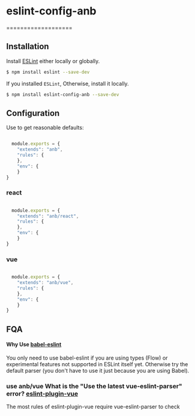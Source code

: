 # eslint-config-anb

===================

## Installation

Install [ESLint](https://www.github.com/eslint/eslint) either locally or globally.

```sh
$ npm install eslint --save-dev
```

If you installed `ESLint`, Otherwise, install it locally.

```sh
$ npm install eslint-config-anb --save-dev
```

## Configuration

Use to get reasonable defaults:

```js

  module.exports = {
    "extends": "anb",
    "rules": {
    },
    "env": {
    }
}

```

### react

```js

  module.exports = {
    "extends": "anb/react",
    "rules": {
    },
    "env": {
    }
}

```

### vue

```js

  module.exports = {
    "extends": "anb/vue",
    "rules": {
    },
    "env": {
    }
}

```

## FQA

#### Why Use [babel-eslint](https://www.npmjs.com/package/babel-eslint)

You only need to use babel-eslint if you are using types (Flow) or experimental features not supported in ESLint itself yet. Otherwise try the default parser (you don't have to use it just because you are using Babel).

### use anb/vue What is the "Use the latest vue-eslint-parser" error? [eslint-plugin-vue](https://www.npmjs.com/package/eslint-plugin-vue)

The most rules of eslint-plugin-vue require vue-eslint-parser to check <template> ASTs.

Make sure you have one of the following settings in your .eslintrc*:

"extends": ["plugin:vue/recommended"]
"extends": ["plugin:vue/base"]
If you already use other parser (e.g. "parser": "babel-eslint"), please move it into parserOptions, so it doesn't collide with the vue-eslint-parser used by this plugin's configuration:

```sh

- "parser": "babel-eslint"

```

### Why doesn't it work on .vue file?


VSCode targets only JavaScript or HTML files by default.
You have to add {"autoFix": true, "language": "vue"} into eslint.validate entry.
This works for me after I install the Vetur extension which adds the vue language mode and adding this to the settings.

```json

"eslint.validate": [
    "javascript",
    "javascriptreact",
    "vue",
    {
        "language": "vue",
        "autoFix": true
    }
]

```

